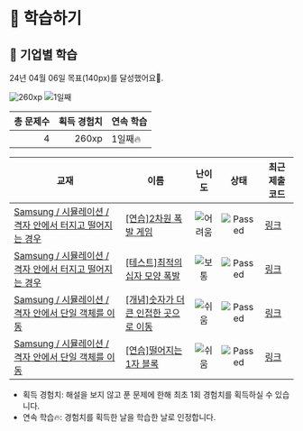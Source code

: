# 📖 학습하기

## 🚀 기업별 학습
24년 04월 06일 목표(140px)를 달성했어요🥳.

![260xp](https://img.shields.io/badge/EXP-260xp-%235cb85c.svg?for-the-badge)
![1일째](https://img.shields.io/badge/연속학습-1일째-%23E34F26.svg?for-the-badge)

|총 문제수|획득 경험치|연속 학습|
|---:|---:|---|
4|260xp|1일째🔥|

|교재|이름|난이도|상태|최근 제출 코드|
|---|---|:---:|:---:|---|
|[Samsung / 시뮬레이션 / 격자 안에서 터지고 떨어지는 경우](https://www.codetree.ai/missions?missionId=13)|[[연습]2차원 폭발 게임](https://www.codetree.ai/missions/13/problems/The-2D-bomb-game)|![어려움][hard]|![Passed][passed]|[링크](https://github.com/parkeg1223/codetree-TILs/blob/main/240406/2%EC%B0%A8%EC%9B%90%20%ED%8F%AD%EB%B0%9C%20%EA%B2%8C%EC%9E%84/The-2D-bomb-game.java)|
|[Samsung / 시뮬레이션 / 격자 안에서 터지고 떨어지는 경우](https://www.codetree.ai/missions?missionId=13)|[[테스트]최적의 십자 모양 폭발](https://www.codetree.ai/missions/13/problems/best-cross-shape-bomb)|![보통][medium]|![Passed][passed]|[링크](https://github.com/parkeg1223/codetree-TILs/blob/main/240406/%EC%B5%9C%EC%A0%81%EC%9D%98%20%EC%8B%AD%EC%9E%90%20%EB%AA%A8%EC%96%91%20%ED%8F%AD%EB%B0%9C/best-cross-shape-bomb.java)|
|[Samsung / 시뮬레이션 / 격자 안에서 단일 객체를 이동](https://www.codetree.ai/missions?missionId=13)|[[개념]숫자가 더 큰 인접한 곳으로 이동](https://www.codetree.ai/missions/13/problems/move-to-larger-adjacent-cell)|![쉬움][easy]|![Passed][passed]|[링크](https://github.com/parkeg1223/codetree-TILs/blob/main/240406/%EC%88%AB%EC%9E%90%EA%B0%80%20%EB%8D%94%20%ED%81%B0%20%EC%9D%B8%EC%A0%91%ED%95%9C%20%EA%B3%B3%EC%9C%BC%EB%A1%9C%20%EC%9D%B4%EB%8F%99/move-to-larger-adjacent-cell.java)|
|[Samsung / 시뮬레이션 / 격자 안에서 단일 객체를 이동](https://www.codetree.ai/missions?missionId=13)|[[연습]떨어지는 1자 블록](https://www.codetree.ai/missions/13/problems/falling-horizontal-block)|![쉬움][easy]|![Passed][passed]|[링크](https://github.com/parkeg1223/codetree-TILs/blob/main/240406/%EB%96%A8%EC%96%B4%EC%A7%80%EB%8A%94%201%EC%9E%90%20%EB%B8%94%EB%A1%9D/falling-horizontal-block.java)|


* 획득 경험치: 해설을 보지 않고 푼 문제에 한해 최초 1회 경험치를 획득하실 수 있습니다.
* 연속 학습🔥: 경험치를 획득한 날을 학습한 날로 인정합니다.










[b5]: https://img.shields.io/badge/Bronze_5-%235D3E31.svg
[b4]: https://img.shields.io/badge/Bronze_4-%235D3E31.svg
[b3]: https://img.shields.io/badge/Bronze_3-%235D3E31.svg
[b2]: https://img.shields.io/badge/Bronze_2-%235D3E31.svg
[b1]: https://img.shields.io/badge/Bronze_1-%235D3E31.svg
[s5]: https://img.shields.io/badge/Silver_5-%23394960.svg
[s4]: https://img.shields.io/badge/Silver_4-%23394960.svg
[s3]: https://img.shields.io/badge/Silver_3-%23394960.svg
[s2]: https://img.shields.io/badge/Silver_2-%23394960.svg
[s1]: https://img.shields.io/badge/Silver_1-%23394960.svg
[g5]: https://img.shields.io/badge/Gold_5-%23FFC433.svg
[g4]: https://img.shields.io/badge/Gold_4-%23FFC433.svg
[g3]: https://img.shields.io/badge/Gold_3-%23FFC433.svg
[g2]: https://img.shields.io/badge/Gold_2-%23FFC433.svg
[g1]: https://img.shields.io/badge/Gold_1-%23FFC433.svg
[p5]: https://img.shields.io/badge/Platinum_5-%2376DDD8.svg
[p4]: https://img.shields.io/badge/Platinum_4-%2376DDD8.svg
[p3]: https://img.shields.io/badge/Platinum_3-%2376DDD8.svg
[p2]: https://img.shields.io/badge/Platinum_2-%2376DDD8.svg
[p1]: https://img.shields.io/badge/Platinum_1-%2376DDD8.svg
[passed]: https://img.shields.io/badge/Passed-%23009D27.svg
[failed]: https://img.shields.io/badge/Failed-%23D24D57.svg
[easy]: https://img.shields.io/badge/쉬움-%235cb85c.svg?for-the-badge
[medium]: https://img.shields.io/badge/보통-%23FFC433.svg?for-the-badge
[hard]: https://img.shields.io/badge/어려움-%23D24D57.svg?for-the-badge